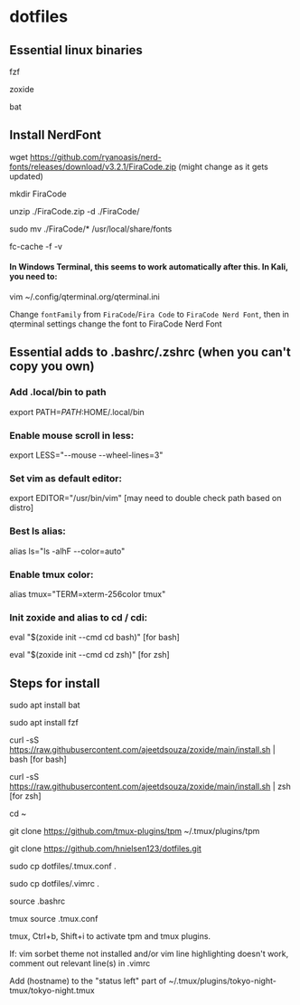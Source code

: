 # dotfiles


## Essential linux binaries
fzf

zoxide

bat

## Install NerdFont 

wget https://github.com/ryanoasis/nerd-fonts/releases/download/v3.2.1/FiraCode.zip (might change as it gets updated)

mkdir FiraCode

unzip ./FiraCode.zip -d ./FiraCode/

sudo mv ./FiraCode/* /usr/local/share/fonts

fc-cache -f -v

#### In Windows Terminal, this seems to work automatically after this. In Kali, you need to:

vim ~/.config/qterminal.org/qterminal.ini

Change `fontFamily` from `FiraCode`/`Fira Code` to `FiraCode Nerd Font`, then in qterminal settings change the font to FiraCode Nerd Font


## Essential adds to .bashrc/.zshrc (when you can't copy you own)

### Add .local/bin to path
export PATH=$PATH:$HOME/.local/bin

### Enable mouse scroll in less:
export LESS="--mouse --wheel-lines=3"

### Set vim as default editor:
export EDITOR="/usr/bin/vim" [may need to double check path based on distro]

### Best ls alias:
alias ls="ls -alhF --color=auto"

### Enable tmux color:
alias tmux="TERM=xterm-256color tmux"

### Init zoxide and alias to cd / cdi:
eval "$(zoxide init --cmd cd bash)" [for bash]

eval "$(zoxide init --cmd cd zsh)" [for zsh]


## Steps for install

sudo apt install bat

sudo apt install fzf

curl -sS https://raw.githubusercontent.com/ajeetdsouza/zoxide/main/install.sh | bash [for bash]

curl -sS https://raw.githubusercontent.com/ajeetdsouza/zoxide/main/install.sh | zsh [for zsh]


cd ~


git clone https://github.com/tmux-plugins/tpm ~/.tmux/plugins/tpm

git clone https://github.com/hnielsen123/dotfiles.git




sudo cp dotfiles/.tmux.conf .

sudo cp dotfiles/.vimrc .


source .bashrc

tmux source .tmux.conf


tmux, Ctrl+b, Shift+i to activate tpm and tmux plugins.

If: vim sorbet theme not installed and/or vim line highlighting doesn't work, comment out relevant line(s) in .vimrc

Add (hostname) to the "status left" part of ~/.tmux/plugins/tokyo-night-tmux/tokyo-night.tmux






